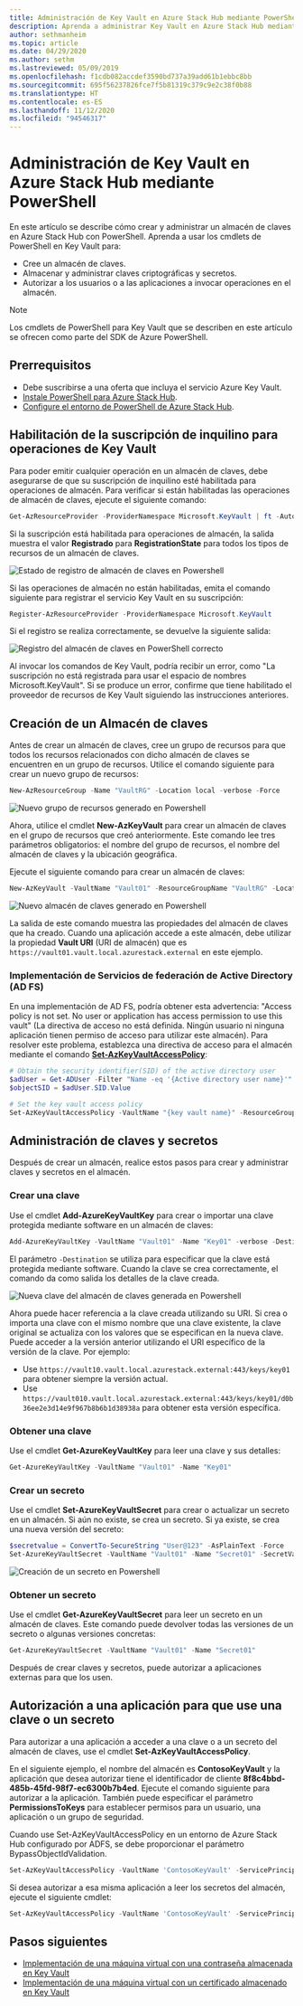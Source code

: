 ```yaml
---
title: Administración de Key Vault en Azure Stack Hub mediante PowerShell
description: Aprenda a administrar Key Vault en Azure Stack Hub mediante PowerShell.
author: sethmanheim
ms.topic: article
ms.date: 04/29/2020
ms.author: sethm
ms.lastreviewed: 05/09/2019
ms.openlocfilehash: f1cdb082accdef3590bd737a39add61b1ebbc8bb
ms.sourcegitcommit: 695f56237826fce7f5b81319c379c9e2c38f0b88
ms.translationtype: HT
ms.contentlocale: es-ES
ms.lasthandoff: 11/12/2020
ms.locfileid: "94546317"
---
```

# <a name="manage-key-vault-in-azure-stack-hub-using-powershell"></a>Administración de Key Vault en Azure Stack Hub mediante PowerShell

En este artículo se describe cómo crear y administrar un almacén de claves en Azure Stack Hub con PowerShell. Aprenda a usar los cmdlets de PowerShell en Key Vault para:

* Cree un almacén de claves.
* Almacenar y administrar claves criptográficas y secretos.
* Autorizar a los usuarios o a las aplicaciones a invocar operaciones en el almacén.

>[!NOTE]
>Los cmdlets de PowerShell para Key Vault que se describen en este artículo se ofrecen como parte del SDK de Azure PowerShell.

## <a name="prerequisites"></a>Prerrequisitos

* Debe suscribirse a una oferta que incluya el servicio Azure Key Vault.
* [Instale PowerShell para Azure Stack Hub](../operator/powershell-install-az-module.md).
* [Configure el entorno de PowerShell de Azure Stack Hub](azure-stack-powershell-configure-user.md).

## <a name="enable-your-tenant-subscription-for-key-vault-operations"></a>Habilitación de la suscripción de inquilino para operaciones de Key Vault

Para poder emitir cualquier operación en un almacén de claves, debe asegurarse de que su suscripción de inquilino esté habilitada para operaciones de almacén. Para verificar si están habilitadas las operaciones de almacén de claves, ejecute el siguiente comando:

```powershell  
Get-AzResourceProvider -ProviderNamespace Microsoft.KeyVault | ft -Autosize
```

Si la suscripción está habilitada para operaciones de almacén, la salida muestra el valor **Registrado** para **RegistrationState** para todos los tipos de recursos de un almacén de claves.

![Estado de registro de almacén de claves en Powershell](media/azure-stack-key-vault-manage-powershell/image1.png)

Si las operaciones de almacén no están habilitadas, emita el comando siguiente para registrar el servicio Key Vault en su suscripción:

```powershell
Register-AzResourceProvider -ProviderNamespace Microsoft.KeyVault
```

Si el registro se realiza correctamente, se devuelve la siguiente salida:

![Registro del almacén de claves en PowerShell correcto](media/azure-stack-key-vault-manage-powershell/image2.png)

Al invocar los comandos de Key Vault, podría recibir un error, como "La suscripción no está registrada para usar el espacio de nombres Microsoft.KeyVault". Si se produce un error, confirme que tiene habilitado el proveedor de recursos de Key Vault siguiendo las instrucciones anteriores.

## <a name="create-a-key-vault"></a>Creación de un Almacén de claves

Antes de crear un almacén de claves, cree un grupo de recursos para que todos los recursos relacionados con dicho almacén de claves se encuentren en un grupo de recursos. Utilice el comando siguiente para crear un nuevo grupo de recursos:

```powershell
New-AzResourceGroup -Name "VaultRG" -Location local -verbose -Force
```

![Nuevo grupo de recursos generado en Powershell](media/azure-stack-key-vault-manage-powershell/image3.png)

Ahora, utilice el cmdlet **New-AzKeyVault** para crear un almacén de claves en el grupo de recursos que creó anteriormente. Este comando lee tres parámetros obligatorios: el nombre del grupo de recursos, el nombre del almacén de claves y la ubicación geográfica.

Ejecute el siguiente comando para crear un almacén de claves:

```powershell
New-AzKeyVault -VaultName "Vault01" -ResourceGroupName "VaultRG" -Location local -verbose
```

![Nuevo almacén de claves generado en Powershell](media/azure-stack-key-vault-manage-powershell/image4.png)

La salida de este comando muestra las propiedades del almacén de claves que ha creado. Cuando una aplicación accede a este almacén, debe utilizar la propiedad **Vault URI** (URI de almacén) que es `https://vault01.vault.local.azurestack.external` en este ejemplo.

### <a name="active-directory-federation-services-ad-fs-deployment"></a>Implementación de Servicios de federación de Active Directory (AD FS)

En una implementación de AD FS, podría obtener esta advertencia: "Access policy is not set. No user or application has access permission to use this vault" (La directiva de acceso no está definida. Ningún usuario ni ninguna aplicación tienen permiso de acceso para utilizar este almacén). Para resolver este problema, establezca una directiva de acceso para el almacén mediante el comando [**Set-AzKeyVaultAccessPolicy**](#authorize-an-app-to-use-a-key-or-secret):

```powershell
# Obtain the security identifier(SID) of the active directory user
$adUser = Get-ADUser -Filter "Name -eq '{Active directory user name}'"
$objectSID = $adUser.SID.Value

# Set the key vault access policy
Set-AzKeyVaultAccessPolicy -VaultName "{key vault name}" -ResourceGroupName "{resource group name}" -ObjectId "{object SID}" -PermissionsToKeys {permissionsToKeys} -PermissionsToSecrets {permissionsToSecrets} -BypassObjectIdValidation
```

## <a name="manage-keys-and-secrets"></a>Administración de claves y secretos

Después de crear un almacén, realice estos pasos para crear y administrar claves y secretos en el almacén.

### <a name="create-a-key"></a>Crear una clave

Use el cmdlet **Add-AzureKeyVaultKey** para crear o importar una clave protegida mediante software en un almacén de claves:

```powershell
Add-AzureKeyVaultKey -VaultName "Vault01" -Name "Key01" -verbose -Destination Software
```

El parámetro `-Destination` se utiliza para especificar que la clave está protegida mediante software. Cuando la clave se crea correctamente, el comando da como salida los detalles de la clave creada.

![Nueva clave del almacén de claves generada en Powershell](media/azure-stack-key-vault-manage-powershell/image5.png)

Ahora puede hacer referencia a la clave creada utilizando su URI. Si crea o importa una clave con el mismo nombre que una clave existente, la clave original se actualiza con los valores que se especifican en la nueva clave. Puede acceder a la versión anterior utilizando el URI específico de la versión de la clave. Por ejemplo:

* Use `https://vault10.vault.local.azurestack.external:443/keys/key01` para obtener siempre la versión actual.
* Use `https://vault010.vault.local.azurestack.external:443/keys/key01/d0b36ee2e3d14e9f967b8b6b1d38938a` para obtener esta versión específica.

### <a name="get-a-key"></a>Obtener una clave

Use el cmdlet **Get-AzureKeyVaultKey** para leer una clave y sus detalles:

```powershell
Get-AzureKeyVaultKey -VaultName "Vault01" -Name "Key01"
```

### <a name="create-a-secret"></a>Crear un secreto

Use el cmdlet **Set-AzureKeyVaultSecret** para crear o actualizar un secreto en un almacén. Si aún no existe, se crea un secreto. Si ya existe, se crea una nueva versión del secreto:

```powershell
$secretvalue = ConvertTo-SecureString "User@123" -AsPlainText -Force
Set-AzureKeyVaultSecret -VaultName "Vault01" -Name "Secret01" -SecretValue $secretvalue
```

![Creación de un secreto en Powershell](media/azure-stack-key-vault-manage-powershell/image6.png)

### <a name="get-a-secret"></a>Obtener un secreto

Use el cmdlet **Get-AzureKeyVaultSecret** para leer un secreto en un almacén de claves. Este comando puede devolver todas las versiones de un secreto o algunas versiones concretas:

```powershell
Get-AzureKeyVaultSecret -VaultName "Vault01" -Name "Secret01"
```

Después de crear claves y secretos, puede autorizar a aplicaciones externas para que los usen.

## <a name="authorize-an-app-to-use-a-key-or-secret"></a>Autorización a una aplicación para que use una clave o un secreto

Para autorizar a una aplicación a acceder a una clave o a un secreto del almacén de claves, use el cmdlet **Set-AzKeyVaultAccessPolicy**.

En el siguiente ejemplo, el nombre del almacén es **ContosoKeyVault** y la aplicación que desea autorizar tiene el identificador de cliente **8f8c4bbd-485b-45fd-98f7-ec6300b7b4ed**. Ejecute el comando siguiente para autorizar a la aplicación. También puede especificar el parámetro **PermissionsToKeys** para establecer permisos para un usuario, una aplicación o un grupo de seguridad.

Cuando use Set-AzKeyVaultAccessPolicy en un entorno de Azure Stack Hub configurado por ADFS, se debe proporcionar el parámetro BypassObjectIdValidation.

```powershell
Set-AzKeyVaultAccessPolicy -VaultName 'ContosoKeyVault' -ServicePrincipalName 8f8c4bbd-485b-45fd-98f7-ec6300b7b4ed -PermissionsToKeys decrypt,sign -BypassObjectIdValidation
```

Si desea autorizar a esa misma aplicación a leer los secretos del almacén, ejecute el siguiente cmdlet:

```powershell
Set-AzKeyVaultAccessPolicy -VaultName 'ContosoKeyVault' -ServicePrincipalName 8f8c4bbd-485b-45fd-98f7-ec6300 -PermissionsToKeys Get -BypassObjectIdValidation
```

## <a name="next-steps"></a>Pasos siguientes

* [Implementación de una máquina virtual con una contraseña almacenada en Key Vault](azure-stack-key-vault-deploy-vm-with-secret.md)
* [Implementación de una máquina virtual con un certificado almacenado en Key Vault](azure-stack-key-vault-push-secret-into-vm.md)
